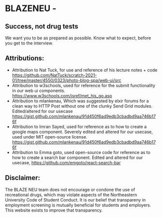 # BLAZENEU - 

## Success, not drug tests
We want you to be as prepared as possible.
Know what to expect, before you get to the interview.

## Attributions:
- Attribution to Nat Tuck, for use and reference of his lecture notes + code https://github.com/NatTuck/scratch-2021-01/tree/master/4550/0323/photo-blog-spa/web-ui/src
- Attribution to w3schools, used for reference for the submit functionality in our web ui components. https://www.w3schools.com/jsref/met_his_go.asp
- Attribution to mlankenau, Which was suggested by elxir forums for a clean way to HTTP Post without one of the clunky Send Grid modules. Edited/altered for our usecase https://gist.github.com/mlankenau/91d450f6ad9edb3cbadbd9aa746b176f 
- Attribution to Imran Sayed, used for reference as to how to create a google maps component. Severely edited and altered for our usecase, used under MIT open-source license. https://gist.github.com/mlankenau/91d450f6ad9edb3cbadbd9aa746b176f 
- Attribution to Emma goto, used open-source code for reference as to how to create a search bar component. Edited and altered for our usecase, https://github.com/emgoto/react-search-bar

## Disclaimer:

The BLAZE NEU team does not encourage or condone the use of recreational drugs, which may violate aspects of the Northeastern University Code of Student Conduct. It is our belief that transpareny in employment screening is mutually beneficial for students and employers. This website exists to improve that transparency.